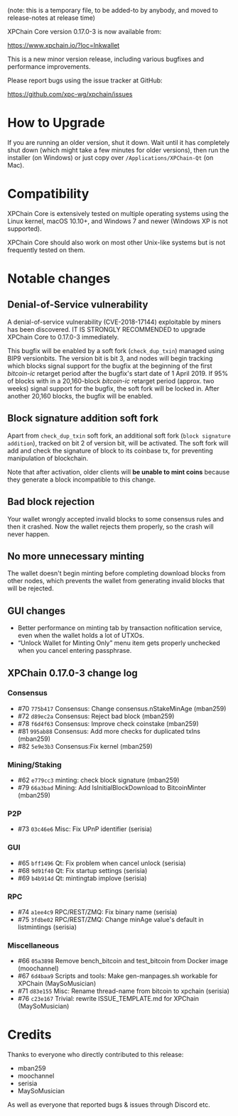 (note: this is a temporary file, to be added-to by anybody, and moved to
release-notes at release time)

XPChain Core version 0.17.0-3 is now available from:

  <https://www.xpchain.io/?loc=lnkwallet>

This is a new minor version release, including various bugfixes
and performance improvements.

Please report bugs using the issue tracker at GitHub:

  <https://github.com/xpc-wg/xpchain/issues>

How to Upgrade
==============

If you are running an older version, shut it down. Wait until it has completely
shut down (which might take a few minutes for older versions), then run the
installer (on Windows) or just copy over `/Applications/XPChain-Qt` (on Mac).

Compatibility
==============

XPChain Core is extensively tested on multiple operating systems using
the Linux kernel, macOS 10.10+, and Windows 7 and newer (Windows XP is not supported).

XPChain Core should also work on most other Unix-like systems but is not
frequently tested on them.

Notable changes
===============

Denial-of-Service vulnerability
-------------------------------

A denial-of-service vulnerability (CVE-2018-17144) exploitable by miners
has been discovered. IT IS STRONGLY RECOMMENDED to upgrade XPChain Core to
0.17.0-3 immediately.

This bugfix will be enabled by a soft fork (`check_dup_txin`) managed using
BIP9 versionbits. The version bit is bit 3, and nodes will begin tracking
which blocks signal support for the bugfix at the beginning of the first
*bitcoin-ic* retarget period after the bugfix's start date of 1 April 2019.
If 95% of blocks with in a 20,160-block *bitcoin-ic* retarget period
(approx. two weeks) signal support for the bugfix, the soft fork will be locked in.
After another 20,160 blocks, the bugfix will be enabled.

Block signature addition soft fork
----------------------------------

Apart from `check_dup_txin` soft fork, an additional soft fork (`block signature addition`),
tracked on bit 2 of version bit, will be activated. The soft fork will add and check the
signature of block to its coinbase tx, for preventing manipulation of blockchain.

Note that after activation, older clients will **be unable to mint coins** because they
generate a block incompatible to this change.

Bad block rejection
-------------------

Your wallet wrongly accepted invalid blocks to some consensus rules and then it crashed.
Now the wallet rejects them properly, so the crash will never happen.

No more unnecessary minting
---------------------------

The wallet doesn't begin minting before completing download blocks from other nodes,
which prevents the wallet from generating invalid blocks that will be rejected.

GUI changes
-----------

 - Better performance on minting tab by transaction nofitication service,
   even when the wallet holds a lot of UTXOs.
 - “Unlock Wallet for Minting Only” menu item gets properly unchecked when you cancel entering passphrase.

XPChain 0.17.0-3 change log
------------------

### Consensus
- #70 `775b417` Consensus: Change consensus.nStakeMinAge (mban259)
- #72 `d89ec2a` Consensus: Reject bad block (mban259)
- #78 `f6d4f63` Consensus: Improve check coinstake (mban259)
- #81 `995ab88` Consensus: Add more checks for duplicated txIns (mban259)
- #82 `5e9e3b3` Consensus:Fix kernel (mban259)

### Mining/Staking
- #62 `e779cc3` minting: check block signature (mban259)
- #79 `66a3bad` Mining: Add IsInitialBlockDownload to BitcoinMinter (mban259)

### P2P
- #73 `03c46e6` Misc: Fix UPnP identifier (serisia)

### GUI
- #65 `bff1496` Qt: Fix problem when cancel unlock (serisia)
- #68 `9d91f40` Qt: Fix startup settings (serisia)
- #69 `b4b914d` Qt: mintingtab implove (serisia)

### RPC
- #74 `a1ee4c9` RPC/REST/ZMQ: Fix binary name (serisia)
- #75 `3fdbe02` RPC/REST/ZMQ: Change minAge value's default in listmintings (serisia)

### Miscellaneous
- #66 `05a3898` Remove bench_bitcoin and test_bitcoin from Docker image (moochannel)
- #67 `6d4baa9` Scripts and tools: Make gen-manpages.sh workable for XPChain (MaySoMusician)
- #71 `d83e155` Misc: Rename thread-name from bitcoin to xpchain (serisia)
- #76 `c23e167` Trivial: rewrite ISSUE_TEMPLATE.md for XPChain (MaySoMusician)

Credits
=======

Thanks to everyone who directly contributed to this release:

- mban259
- moochannel
- serisia
- MaySoMusician

As well as everyone that reported bugs & issues through Discord etc.
